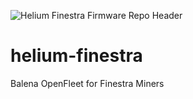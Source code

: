 ![Helium Finestra Firmware Repo Header](https://cdn.shopify.com/s/files/1/0071/2281/3001/files/Nebra-Firmware-Github-Header-Finestra_2x_23456a35-6ea5-4422-9a5c-9784fa7ad788.png?v=1672853376)

# helium-finestra
Balena OpenFleet for Finestra Miners
